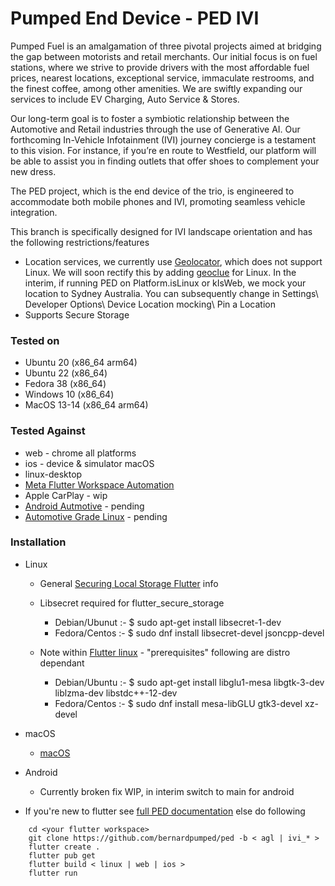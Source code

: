# Pumped End Device - PED IVI

Pumped Fuel is an amalgamation of three pivotal projects aimed at bridging the gap between motorists and retail merchants. Our initial focus is on fuel stations,
where we strive to provide drivers with the most affordable fuel prices, nearest locations, exceptional service, immaculate restrooms, and the finest coffee,
among other amenities. We are swiftly expanding our services to include EV Charging, Auto Service & Stores.

Our long-term goal is to foster a symbiotic relationship between the Automotive and Retail industries through the use of Generative AI.
Our forthcoming In-Vehicle Infotainment (IVI) journey concierge is a testament to this vision. For instance, if you’re en route to Westfield,
our platform will be able to assist you in finding outlets that offer shoes to complement your new dress.

The PED project, which is the end device of the trio, is engineered to accommodate both mobile phones and IVI, promoting seamless vehicle integration.

This branch is specifically designed for IVI landscape orientation and has the following restrictions/features

- Location services, we currently use [Geolocator](https://pub.dev/packages/geolocator), which does not support Linux. We will soon rectify this by adding [geoclue](https://pub.dev/packages/geoclue) for Linux. In the interim, if running PED on Platform.isLinux or kIsWeb, we mock your location to Sydney Australia. You can subsequently change in Settings\ Developer Options\ Device Location mocking\ Pin a Location
- Supports Secure Storage


### Tested on

  - Ubuntu 20 (x86_64 arm64)
  - Ubuntu 22 (x86_64)
  - Fedora 38 (x86_64)
  - Windows 10 (x86_64)
  - MacOS 13-14 (x86_64 arm64)

### Tested Against

  - web - chrome all platforms
  - ios - device & simulator macOS
  - linux-desktop
  - [Meta Flutter Workspace Automation](https://github.com/meta-flutter/workspace-automation)
  - Apple CarPlay - wip
  - [Android Autmotive](https://source.android.com/docs/automotive/start/what_automotive) - pending
  - [Automotive Grade Linux](https://www.automotivelinux.org) - pending
  

### Installation
  - Linux 
    - General [Securing Local Storage Flutter](https://blog.logrocket.com/securing-local-storage-flutter/#linux-configuration) info
    - Libsecret required for flutter_secure_storage
      - Debian/Ubunut :- $ sudo apt-get install libsecret-1-dev
      - Fedora/Centos :- $ sudo dnf install libsecret-devel jsoncpp-devel

    - Note within [Flutter linux](https://docs.flutter.dev/get-started/install/linux) - "prerequisites" following are distro dependant
      - Debian/Ubuntu :- $ sudo apt-get install libglu1-mesa libgtk-3-dev liblzma-dev libstdc++-12-dev
      - Fedora/Centos :- $ sudo dnf install mesa-libGLU gtk3-devel xz-devel 
 
  - macOS
    - [macOS](https://docs.flutter.dev/get-started/install/macos)
  -  Android
     - Currently broken fix WIP, in interim switch to main for android
  - If you're new to flutter see [full PED documentation](https://github.com/bernardpumped/ped/blob/main/documentation/FULL-README.md) else do following

```
    cd <your flutter workspace>
    git clone https://github.com/bernardpumped/ped -b < agl | ivi_* >
    flutter create .
    flutter pub get
    flutter build < linux | web | ios >
    flutter run
```

